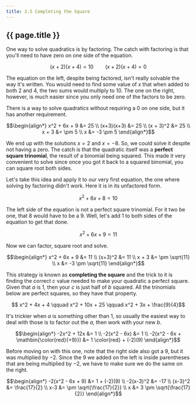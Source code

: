 ```yaml
---
title: 2.5 Completing the Square
---
```


## {{ page.title }}

One way to solve quadratics is by factoring. The catch with factoring is that you'll need to have zero on one side of the equation.

$$(x+2)(x+4) = 10 \qquad (x+2)(x+4) = 0 $$

The equation on the left, despite being factored, isn't really solvable the way it's written. You would need to find some value of $x$ that when added to both 2 and 4, the two sums would multiply to 10. The one on the right, however, is much easier since you only need one of the factors to be zero.

There is a way to solve quadratics without requiring a 0 on one side, but it has another requirement.

$$\begin{align*}
x^2 + 6x + 9 &= 25 \\
(x+3)(x+3) &= 25 \\
(x + 3)^2 &= 25 \\
x + 3 &= \pm 5 \\
x &= -3 \pm 5
\end{align*}$$

We end up with the solutions $x=2$ and $x=-8$. So, we could solve it despite not having a zero. The catch is that the quadratic itself was a **perfect square trinomial**, the result of a binomial being squared. This made it very convenient to solve since once you got it back to a squared binomial, you can square root both sides.

Let's take this idea and apply it to our very first equation, the one where solving by factoring didn't work. Here it is in its unfactored form.

$$ x^2 + 6x + 8 = 10 $$

The left side of the equation is not a perfect square trinomial. For it two be one, that 8 would have to be a 9. Well, let's add 1 to both sides of the equation to get that done.

$$ x^2 + 6x + 9 = 11 $$

Now we can factor, square root and solve.

$$\begin{align*}
x^2 + 6x + 9 &= 11 \\
(x+3)^2 &= 11 \\
x + 3 &= \pm \sqrt{11} \\
x &= -3 \pm \sqrt{11}
\end{align*}$$

This strategy is known as **completing the square** and the trick to it is finding the correct $c$ value needed to make your quadratic a perfect square. Given that $a$ is 1, then your $c$ is just half of $b$ squared. All the trinomials below are perfect squares, so they have that property.

$$ x^2 + 4x + 4 \qquad x^2 + 10x + 25 \qquad x^2 + 3x + \frac{9}{4}$$

It's trickier when $a$ is something other than 1, so usually the easiest way to deal with those is to factor out the $a$, then work with your new $b$.

$$\begin{align*}
-2x^2 + 12x &= 1 \\
-2(x^2 - 6x) &= 1 \\
-2(x^2 - 6x + \mathbin{\color{red}{+9}}) &= 1 \color{red} + (-2)(9)
\end{align*}$$

Before moving on with this one, note that the right side also got a 9, but it was multiplied by −2. Since the 9 we added on the left is inside parentheses that are being multiplied by −2, we have to make sure we do the same on the right.

$$\begin{align*}
-2(x^2 - 6x + 9) &= 1 + (-2)(9) \\
-2(x-3)^2 &= -17 \\
(x-3)^2 &= \frac{17}{2} \\
x-3 &= \pm \sqrt{\frac{17}{2}} \\
x &= 3 \pm \sqrt{\frac{17}{2}}
\end{align*}$$
